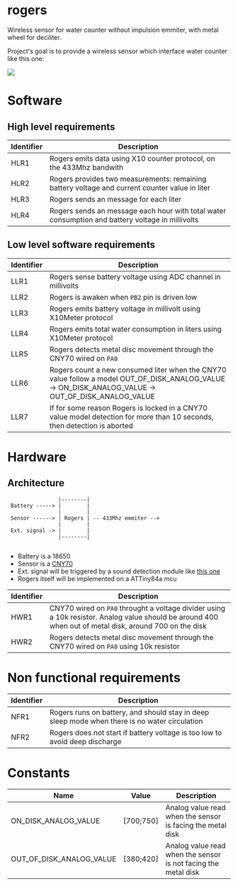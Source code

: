 # rogers

Wireless sensor for water counter without impulsion emmiter, with metal wheel for deciliter.

Project's goal is to provide a wireless sensor which interface water counter like this one:

![](https://www.cazabox.com/6704-thickbox_default/compteur-d-eau-divisionnaire-eau-froide-aquadis-itron.jpg)

# Software

## High level requirements

|Identifier|Description|
|----------|-----------|
| HLR1 | Rogers emits data using X10 counter protocol, on the 433Mhz bandwith|
| HLR2 | Rogers provides two measurements: remaining battery voltage and current counter value in liter|
| HLR3 | Rogers sends an message for each liter|
| HLR4 | Rogers sends an message each hour with total water consumption and battery voltage in millivolts|


## Low level software requirements

|Identifier|Description|
|----------|-----------|
|LLR1| Rogers sense battery voltage using ADC channel in millivolts|
|LLR2| Rogers is awaken when `PB2` pin is driven low|
|LLR3| Rogers emits battery voltage in millivolt using X10Meter protocol |
|LLR4| Rogers emits total water consumption in liters using X10Meter protocol|
|LLR5| Rogers detects metal disc movement through the CNY70 wired on `PA0`|
|LLR6| Rogers count a new consumed liter when the CNY70 value follow a model OUT_OF_DISK_ANALOG_VALUE -> ON_DISK_ANALOG_VALUE -> OUT_OF_DISK_ANALOG_VALUE |
|LLR7| If for some reason Rogers is locked in a CNY70 value model detection for more than 10 seconds, then detection is aborted |
 
# Hardware

## Architecture

```
                |--------|
 Battery -----> |        |
                |        | 
 Sensor ------> | Rogers | -- 433Mhz emmiter -->
                |        |
 Ext. signal -> |        |
                |--------|
 
 ```
* Battery is a 18650
 * Sensor is a [CNY70](https://docs.rs-online.com/dc23/0900766b80e2fbf3.pdf)
 * Ext. signal will be triggered by a sound detection module like [this one](https://electropeak.com/sound-sensor-ky-037)
 * Rogers itself will be implemented on a ATTiny84a mcu

|Identifier|Description|
|----------|-----------|
|HWR1| CNY70 wired on `PA0` throught a voltage divider using a 10k resistor. Analog value should be around 400 when out of metal disk, around 700 on the disk  |
|HWR2| Rogers detects metal disc movement through the CNY70 wired on `PA0` using 10k resistor |


# Non functional requirements

|Identifier|Description|
|----------|-----------|
| NFR1     | Rogers runs on battery, and should stay in deep sleep mode when there is no water circulation|
| NFR2     | Rogers does not start if battery voltage is too low to avoid deep discharge |


# Constants

|Name      | Value | Description|
|----------|-------|------------|
| ON_DISK_ANALOG_VALUE    | [700;750]      |  Analog value read when the sensor is  facing the metal disk           |
| OUT_OF_DISK_ANALOG_VALUE     | [380;420]      |   Analog value read when the sensor is not facing the metal disk         |
